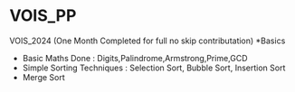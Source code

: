# VOIS_PP
VOIS_2024  (One Month Completed for full no skip contributation)
*Basics 
- Basic Maths Done : Digits,Palindrome,Armstrong,Prime,GCD
- Simple Sorting Techniques : Selection Sort, Bubble Sort, Insertion Sort
- Merge Sort
